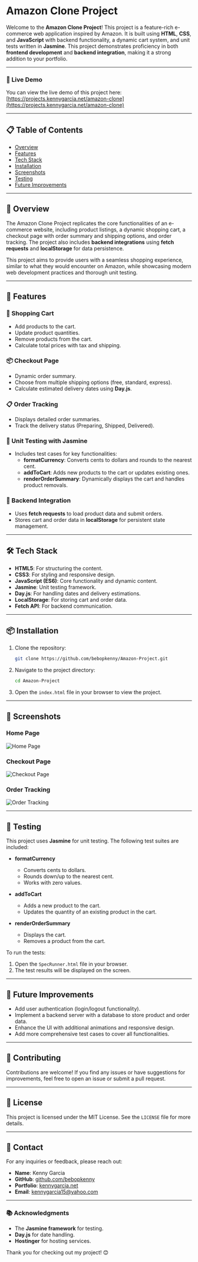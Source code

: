# Amazon Clone Project

Welcome to the **Amazon Clone Project**! This project is a feature-rich e-commerce web application inspired by Amazon. It is built using **HTML**, **CSS**, and **JavaScript** with backend functionality, a dynamic cart system, and unit tests written in **Jasmine**. This project demonstrates proficiency in both **frontend development** and **backend integration**, making it a strong addition to your portfolio.

---

### 🔗 Live Demo
You can view the live demo of this project here: [https://projects.kennygarcia.net/amazon-clone](https://projects.kennygarcia.net/amazon-clone)

---

## 📋 Table of Contents

- [Overview](#overview)
- [Features](#features)
- [Tech Stack](#tech-stack)
- [Installation](#installation)
- [Screenshots](#screenshots)
- [Testing](#testing)
- [Future Improvements](#future-improvements)

---

## 🌟 Overview

The Amazon Clone Project replicates the core functionalities of an e-commerce website, including product listings, a dynamic shopping cart, a checkout page with order summary and shipping options, and order tracking. The project also includes **backend integrations** using **fetch requests** and **localStorage** for data persistence.

This project aims to provide users with a seamless shopping experience, similar to what they would encounter on Amazon, while showcasing modern web development practices and thorough unit testing.

---

## 🚀 Features

### 🛒 Shopping Cart
- Add products to the cart.
- Update product quantities.
- Remove products from the cart.
- Calculate total prices with tax and shipping.

### 📦 Checkout Page
- Dynamic order summary.
- Choose from multiple shipping options (free, standard, express).
- Calculate estimated delivery dates using **Day.js**.

### 📋 Order Tracking
- Displays detailed order summaries.
- Track the delivery status (Preparing, Shipped, Delivered).

### 🧪 Unit Testing with Jasmine
- Includes test cases for key functionalities:
  - **formatCurrency**: Converts cents to dollars and rounds to the nearest cent.
  - **addToCart**: Adds new products to the cart or updates existing ones.
  - **renderOrderSummary**: Dynamically displays the cart and handles product removals.

### 🔧 Backend Integration
- Uses **fetch requests** to load product data and submit orders.
- Stores cart and order data in **localStorage** for persistent state management.

---

## 🛠 Tech Stack

- **HTML5**: For structuring the content.
- **CSS3**: For styling and responsive design.
- **JavaScript (ES6)**: Core functionality and dynamic content.
- **Jasmine**: Unit testing framework.
- **Day.js**: For handling dates and delivery estimations.
- **LocalStorage**: For storing cart and order data.
- **Fetch API**: For backend communication.

---

## 📦 Installation

1. Clone the repository:
   ```bash
   git clone https://github.com/bebopkenny/Amazon-Project.git
   ```
2. Navigate to the project directory:
   ```bash
   cd Amazon-Project
   ```
3. Open the `index.html` file in your browser to view the project.

---

## 📸 Screenshots

### Home Page
![Home Page](path/to/your/homepage-screenshot.png)

### Checkout Page
![Checkout Page](path/to/your/checkout-screenshot.png)

### Order Tracking
![Order Tracking](path/to/your/order-tracking-screenshot.png)

---

## 🧪 Testing

This project uses **Jasmine** for unit testing. The following test suites are included:

- **formatCurrency**
  - Converts cents to dollars.
  - Rounds down/up to the nearest cent.
  - Works with zero values.

- **addToCart**
  - Adds a new product to the cart.
  - Updates the quantity of an existing product in the cart.

- **renderOrderSummary**
  - Displays the cart.
  - Removes a product from the cart.

To run the tests:
1. Open the `SpecRunner.html` file in your browser.
2. The test results will be displayed on the screen.

---

## 🔮 Future Improvements

- Add user authentication (login/logout functionality).
- Implement a backend server with a database to store product and order data.
- Enhance the UI with additional animations and responsive design.
- Add more comprehensive test cases to cover all functionalities.

---

## 🤝 Contributing

Contributions are welcome! If you find any issues or have suggestions for improvements, feel free to open an issue or submit a pull request.

---

## 📄 License

This project is licensed under the MIT License. See the `LICENSE` file for more details.

---

## 📧 Contact

For any inquiries or feedback, please reach out:

- **Name**: Kenny Garcia
- **GitHub**: [github.com/bebopkenny](https://github.com/bebopkenny)
- **Portfolio**: [kennygarcia.net](https://kennygarcia.net)
- **Email**: [kennygarcia15@yahoo.com](mailto:kennygarcia15@yahoo.com)

---

### 📚 Acknowledgments

- The **Jasmine framework** for testing.
- **Day.js** for date handling.
- **Hostinger** for hosting services.

Thank you for checking out my project! 😊
